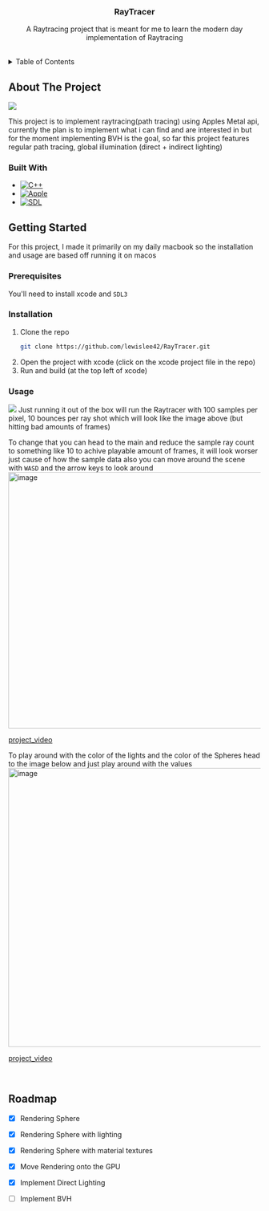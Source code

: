 
<!-- Improved compatibility of back to top link: See: https://github.com/othneildrew/Best-README-Template/pull/73 -->
<!--
*** Thanks for checking out the Best-README-Template. If you have a suggestion
*** that would make this better, please fork the repo and create a pull request
*** or simply open an issue with the tag "enhancement".
*** Don't forget to give the project a star!
*** Thanks again! Now go create something AMAZING! :D
-->



<!-- PROJECT SHIELDS -->
<!--
*** I'm using markdown "reference style" links for readability.
*** Reference links are enclosed in brackets [ ] instead of parentheses ( ).
*** See the bottom of this document for the declaration of the reference variables
*** for contributors-url, forks-url, etc. This is an optional, concise syntax you may use.
*** https://www.markdownguide.org/basic-syntax/#reference-style-links
-->



<!-- PROJECT LOGO -->
<br />
<div align="center">

<h3 align="center">RayTracer</h3>

  <p align="center">
    A Raytracing project that is meant for me to learn the modern day implementation of Raytracing
    <br />
    <br />
  </p>
</div>



<!-- TABLE OF CONTENTS -->
<details>
  <summary>Table of Contents</summary>
  <ol>
    <li>
      <a href="#about-the-project">About The Project</a>
      <ul>
        <li><a href="#built-with">Built With</a></li>
      </ul>
    </li>
    <li>
      <a href="#getting-started">Getting Started</a>
      <ul>
        <li><a href="#prerequisites">Prerequisites</a></li>
        <li><a href="#installation">Installation</a></li>
      </ul>
    </li>
    <li><a href="#usage">Usage</a></li>
    <li><a href="#roadmap">Roadmap</a></li>
  </ol>
</details>



<!-- ABOUT THE PROJECT -->
## About The Project

<img src="https://github.com/user-attachments/assets/1fa112d1-b85f-476e-8f33-34243dc09cb1" />

This project is to implement raytracing(path tracing) using Apples Metal api, currently the plan is to implement what i can find and are interested in but for the moment implementing BVH is the goal,
so far this project features regular path tracing, global illumination (direct + indirect lighting)




### Built With

* [![C++][C++]][C++-url]
* [![Apple][Apple]][Apple-url]
* [![SDL][SDL]][SDL-url]




<!-- GETTING STARTED -->
## Getting Started

For this project, I made it primarily on my daily macbook so the installation and usage are based off running it on macos

### Prerequisites
You'll need to install xcode and `SDL3`


### Installation

1. Clone the repo
   ```sh
   git clone https://github.com/lewislee42/RayTracer.git
   ```
2. Open the project with xcode (click on the xcode project file in the repo)
4. Run and build (at the top left of xcode)



### Usage

<img src="https://github.com/user-attachments/assets/78d5eae3-8e66-40a9-adfc-7ee816545849" />
Just running it out of the box will run the Raytracer with 100 samples per pixel, 10 bounces per ray shot which will look like the image above (but hitting bad amounts of frames)

<br/>

To change that you can head to the main and reduce the sample ray count to something like 10 to achive playable amount of frames, it will look worser just cause of how the sample data
also you can move around the scene with `WASD` and the arrow keys to look around
<br/>
<img width="511" alt="image" src="https://github.com/user-attachments/assets/531515bc-ba8b-41f5-bee2-9a63684dffe0" />
<br/>

[project_video][project-video-1]


To play around with the color of the lights and the color of the Spheres head to the image below and just play around with the values
<br/>
<img width="556" alt="image" src="https://github.com/user-attachments/assets/f16d9a31-ff85-4bc6-82c6-25f33671cacc" />
<br/>

[project_video][project-video-2]

<br/>

<!-- ROADMAP -->
## Roadmap

- [x] Rendering Sphere
- [x] Rendering Sphere with lighting
- [x] Rendering Sphere with material textures
- [x] Move Rendering onto the GPU
- [x] Implement Direct Lighting
- [ ] Implement BVH








<!-- MARKDOWN LINKS & IMAGES -->
<!-- https://www.markdownguide.org/basic-syntax/#reference-style-links -->
[contributors-shield]: https://img.shields.io/github/contributors/github_username/repo_name.svg?style=for-the-badge
[contributors-url]: https://github.com/github_username/repo_name/graphs/contributors
[forks-shield]: https://img.shields.io/github/forks/github_username/repo_name.svg?style=for-the-badge
[forks-url]: https://github.com/github_username/repo_name/network/members
[stars-shield]: https://img.shields.io/github/stars/github_username/repo_name.svg?style=for-the-badge
[stars-url]: https://github.com/github_username/repo_name/stargazers
[issues-shield]: https://img.shields.io/github/issues/github_username/repo_name.svg?style=for-the-badge
[issues-url]: https://github.com/github_username/repo_name/issues
[license-shield]: https://img.shields.io/github/license/github_username/repo_name.svg?style=for-the-badge
[license-url]: https://github.com/github_username/repo_name/blob/master/LICENSE.txt
[linkedin-shield]: https://img.shields.io/badge/-LinkedIn-black.svg?style=for-the-badge&logo=linkedin&colorB=555
[linkedin-url]: https://linkedin.com/in/linkedin_username
[project-video-1]: https://github.com/user-attachments/assets/cc93355f-1693-441d-98f8-d3664ceb1e42
[project-video-2]: https://github.com/user-attachments/assets/95e8e5f0-83ef-484f-998f-f22a69d080c2
[C++]: https://img.shields.io/badge/C++-%2300599C.svg?logo=c%2B%2B&logoColor=white
[C++-url]: #
[RayLib]: https://img.shields.io/badge/RAYLIB-FFFFFF?style=for-the-badge&logo=raylib&logoColor=black
[Raylib-url]: https://www.raylib.com
[Apple]: https://img.shields.io/badge/Apple-%23000000.svg?style=for-the-badge&logo=apple&logoColor=white
[Apple-url]: https://developer.apple.com/metal/
[SDL]: https://img.shields.io/badge/SDL-ffffff
[SDL-url]: https://www.libsdl.org








